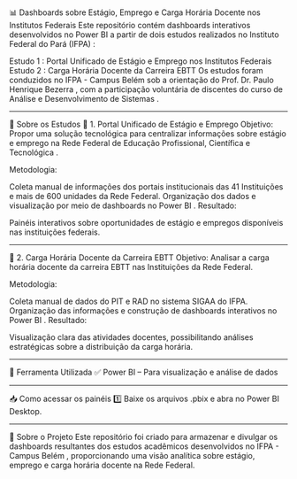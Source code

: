 📊 Dashboards sobre Estágio, Emprego e Carga Horária Docente nos Institutos Federais
Este repositório contém dashboards interativos desenvolvidos no Power BI a partir de dois estudos realizados no Instituto Federal do Pará (IFPA) :

Estudo 1 : Portal Unificado de Estágio e Emprego nos Institutos Federais
Estudo 2 : Carga Horária Docente da Carreira EBTT
Os estudos foram conduzidos no IFPA - Campus Belém sob a orientação do Prof. Dr. Paulo Henrique Bezerra , com a participação voluntária de discentes do curso de Análise e Desenvolvimento de Sistemas .

---

📌 Sobre os Estudos
📍 1. Portal Unificado de Estágio e Emprego
Objetivo: Propor uma solução tecnológica para centralizar informações sobre estágio e emprego na Rede Federal de Educação Profissional, Científica e Tecnológica .

Metodologia:

Coleta manual de informações dos portais institucionais das 41 Instituições e mais de 600 unidades da Rede Federal.
Organização dos dados e visualização por meio de dashboards no Power BI .
Resultado:

Painéis interativos sobre oportunidades de estágio e empregos disponíveis nas instituições federais.

---

📍 2. Carga Horária Docente da Carreira EBTT
Objetivo: Analisar a carga horária docente da carreira EBTT nas Instituições da Rede Federal.

Metodologia:

Coleta manual de dados do PIT e RAD no sistema SIGAA do IFPA.
Organização das informações e construção de dashboards interativos no Power BI .
Resultado:

Visualização clara das atividades docentes, possibilitando análises estratégicas sobre a distribuição da carga horária.

---

🔧 Ferramenta Utilizada
✅ Power BI – Para visualização e análise de dados

---

📥 Como acessar os painéis
1️⃣ Baixe os arquivos .pbix e abra no Power BI Desktop.

---

📌 Sobre o Projeto
Este repositório foi criado para armazenar e divulgar os dashboards resultantes dos estudos acadêmicos desenvolvidos no IFPA - Campus Belém , proporcionando uma visão analítica sobre estágio, emprego e carga horária docente na Rede Federal.